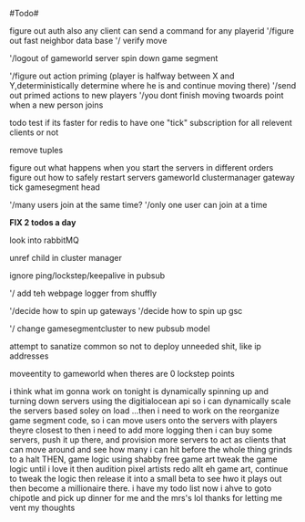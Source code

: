 #Todo#

figure out auth
    also any client can send a command for any playerid
'/figure out fast neighbor
data base
'/ verify move

'/logout of gameworld server
    spin down game segment

'/figure out action priming (player is halfway between X and Y,deterministically determine where he is and continue moving there)
    '/send out primed actions to new players
        '/you dont finish moving twoards point when a new person joins

todo test if its faster for redis to have one "tick" subscription for all relevent clients or not

remove tuples

figure out what happens when you start the servers in different orders
    figure out how to safely restart servers
        gameworld
        clustermanager
        gateway
        tick
        gamesegment
        head

'/many users join at the same time?
    '/only one user can join at a time

**FIX 2 todos a day**


look into rabbitMQ

unref child in cluster manager

ignore ping/lockstep/keepalive in pubsub

'/ add teh webpage logger from shuffly

'/decide how to spin up gateways
'/decide how to spin up gsc

'/ change gamesegmentcluster to new pubsub model



attempt to sanatize common so not to deploy unneeded shit, like ip addresses


moveentity to gameworld when theres are 0 lockstep points











i think what im gonna work on tonight is dynamically spinning up and turning down servers using the digitialocean api
so i can dynamically scale the servers
based soley on load
...then i need to work on the reorganize game segment code, so i can move users onto the servers with players theyre closest to
then i need to add more logging
then i can buy some servers, push it up there, and provision more servers to act as clients that can move around
and see how many i can hit before the whole thing grinds to a halt
THEN, game logic 
using shabby free game art
tweak the game logic until i love it
then audition pixel artists
redo allt eh game art, continue to tweak the logic
then release it into a small beta to see hwo it plays out
then become a millionaire
there. i have my todo list 
now i ahve to goto chipotle and pick up dinner for me and the mrs's lol
thanks for letting me vent my thoughts